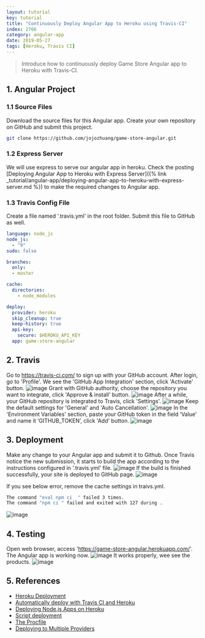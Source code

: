 ```yaml
---
layout: tutorial
key: tutorial
title: "Continuously Deploy Angular App to Heroku using Travis-CI"
index: 2766
category: angular-app
date: 2019-05-27
tags: [Heroku, Travis CI]
---
```


> Introduce how to continuously deploy Game Store Angular app to Heroku with Travis-CI.

## 1. Angular Project
### 1.1 Source Files
Download the source files for this Angular app. Create your own repository on GitHub and submit this project.
```sh
git clone https://github.com/jojozhuang/game-store-angular.git
```
### 1.2 Express Server
We will use express to serve our angular app in heroku. Check the posting [Deploying Angular App to Heroku with Express Server]({% link _tutorial/angular-app/deploying-angular-app-to-heroku-with-express-server.md %}) to make the required changes to Angular app.
### 1.3 Travis Config File
Create a file named '.travis.yml' in the root folder. Submit this file to GitHub as well.
```yml
language: node_js
node_js:
  - "9"
sudo: false

branches:
  only:
  - master

cache:
  directories:
    - node_modules

deploy:
  provider: heroku
  skip_cleanup: true
  keep-history: true
  api-key:
    secure: $HEROKU_API_KEY
  app: game-store-angular
```

## 2. Travis
Go to https://travis-ci.com/ to sign up with your GitHub account. After login, go to 'Profile'. We see the 'GitHub App Integration' section, click 'Activate' button.
![image](/public/images/frontend/2766/travis_integration.png)
Grant with GitHub authority, choose the repository you want to integrate, click 'Approve & install' button.
![image](/public/images/frontend/2766/travis_select_repository.png)
After a while, your GitHub repository is integrated to Travis, click 'Settings'.
![image](/public/images/frontend/2766/travis_integrated.png)
Keep the default settings for 'General' and 'Auto Cancellation'.
![image](/public/images/frontend/2766/travis_settings.png)
In the 'Environment Variables' section, paste your GitHub token in the field ‘Value’ and name it ‘GITHUB_TOKEN’, click 'Add' button.
![image](/public/images/frontend/2766/travis_environment_variable.png)

## 3. Deployment
Make any change to your Angular app and submit it to Github. Once Travis notice the new submission, it starts to build the app according to the instructions configured in '.travis.yml' file.
![image](/public/images/frontend/2766/travis_build.png)
If the build is finished successfully, your site is deployed to GitHub page.
![image](/public/images/frontend/2766/travis_deploy.png)  

If you see below error, remove the cache settings in traivs.yml.
```sh
The command "eval npm ci  " failed 3 times.
The command "npm ci " failed and exited with 127 during .
```
![image](/public/images/frontend/2766/module_error.png)

## 4. Testing
Open web browser, access 'https://game-store-angular.herokuapp.com/'. The Angular app is working now.
![image](/public/images/frontend/2766/gamestore_home.png)
It works properly, wee see the products.
![image](/public/images/frontend/2766/gamestore_list.png)  

## 5. References
* [Heroku Deployment](https://docs.travis-ci.com/user/deployment/heroku/)
* [Automatically deploy with Travis CI and Heroku](https://medium.com/@felipeluizsoares/automatically-deploy-with-travis-ci-and-heroku-ddba1361647f)
* [Deploying Node.js Apps on Heroku](https://devcenter.heroku.com/articles/deploying-nodejs)
* [Script deployment](https://docs.travis-ci.com/user/deployment/script/)
* [The Procfile](https://devcenter.heroku.com/articles/procfile)
* [Deploying to Multiple Providers](https://docs.travis-ci.com/user/deployment#deploying-to-multiple-providers)
